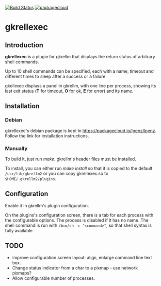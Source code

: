 [![Build Status](https://travis-ci.org/lpenz/gkrellexec.svg?branch=master)](https://travis-ci.org/lpenz/gkrellexec)
[![packagecloud](https://img.shields.io/badge/deb-packagecloud.io-844fec.svg)](https://packagecloud.io/app/lpenz/lpenz/search?q=gkrellexec)

gkrellexec
==========

## Introduction

**gkrellexec** is a plugin for gkrellm that displays the return status of
arbitrary shell commands.

Up to 10 shell commands can be specified, each with a name, timeout and
different times to sleep after a success or a failure.

gkellexec displays a panel in gkrellm, with one line per process, showing its
last exit status (**T** for timeout, **O** for ok, **E** for error) and its
name.


## Installation


### Debian

gkrellexec's debian package is kept in https://packagecloud.io/lpenz/lpenz.
Follow the link for installation instructions.


### Manually

To build it, just run *make*. gkrellm's header files must be installed.

To install, you can either run *make install* so that it is copied to
the default ``/usr/lib/gkrellm2`` or you can copy gkrellexec.so to
``$HOME/.gkrellm2/plugins``.


## Configuration

Enable it in gkrellm's plugin configuration.

On the plugins's configuration screen, there is a tab for each process with the
configurable options. The process is disabled if it has no name. The shell
command is run with ``/bin/sh -c "<command>"``, so that shell syntax is fully
available.


## TODO

- Improve configuration screen layout: align, enlarge command line text box.
- Change status indicator from a char to a pixmap - use network pixmaps?
- Allow configurable number of processes.

